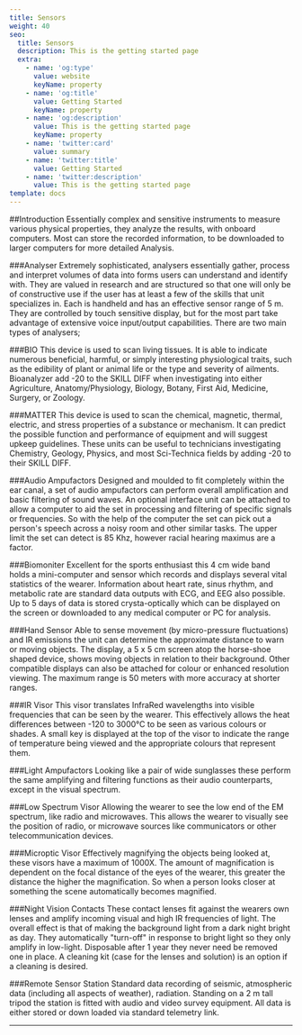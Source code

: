 ```yaml
---
title: Sensors
weight: 40
seo:
  title: Sensors
  description: This is the getting started page
  extra:
    - name: 'og:type'
      value: website
      keyName: property
    - name: 'og:title'
      value: Getting Started
      keyName: property
    - name: 'og:description'
      value: This is the getting started page
      keyName: property
    - name: 'twitter:card'
      value: summary
    - name: 'twitter:title'
      value: Getting Started
    - name: 'twitter:description'
      value: This is the getting started page
template: docs
---
```


##Introduction
Essentially complex and sensitive instruments to measure various physical properties, they analyze the results, with  onboard computers. Most can store the recorded information, to be downloaded to larger computers for more detailed  Analysis.

###Analyser
Extremely sophisticated, analysers essentially gather, process and interpret volumes of data into forms users can  understand and identify with. They are valued in research and are structured so that one will only be of constructive  use if the user has at least a few of the skills that unit specializes in. Each is handheld and has an effective sensor  range of 5 m. They are controlled by touch sensitive display, but for the most part take advantage of extensive voice  input/output capabilities. There are two main types of analysers;

###BIO
This device is used to scan living tissues. It is able to indicate numerous beneficial, harmful, or simply  interesting physiological traits, such as the edibility of plant or animal life or the type and severity of ailments.  Bioanalyzer add -20 to the SKILL DIFF when investigating into either Agriculture, Anatomy/Physiology, Biology, Botany,  First Aid, Medicine, Surgery, or Zoology.

###MATTER
This device is used to scan the chemical, magnetic, thermal, electric, and stress properties of a substance  or mechanism. It can predict the possible function and performance of equipment and will suggest upkeep guidelines.  These units can be useful to technicians investigating Chemistry, Geology, Physics, and most Sci-Technica fields by  adding -20 to their SKILL DIFF.

###Audio Ampufactors
Designed and moulded to fit completely within the ear canal, a set of audio ampufactors can perform overall  amplification and basic filtering of sound waves. An optional interface unit can be attached to allow a computer to aid  the set in processing and filtering of specific signals or frequencies. So with the help of the computer the set can pick  out a person's speech across a noisy room and other similar tasks. The upper limit the set can detect is 85 Khz, however  racial hearing maximus are a factor.

###Biomoniter
Excellent for the sports enthusiast this 4 cm wide band holds a mini-computer and sensor which records and displays  several vital statistics of the wearer. Information about heart rate, sinus rhythm, and metabolic rate are standard data  outputs with ECG, and EEG also possible. Up to 5 days of data is stored crysta-optically which can be displayed on the  screen or downloaded to any medical computer or PC for analysis.

###Hand Sensor
Able to sense movement (by micro-pressure fluctuations) and IR emissions the unit can determine the approximate  distance to warn or moving objects. The display, a 5 x 5 cm screen atop the horse-shoe shaped device, shows moving  objects in relation to their background. Other compatible displays can also be attached for colour or enhanced  resolution viewing. The maximum range is 50 meters with more accuracy at shorter ranges.

###IR Visor
This visor translates InfraRed wavelengths into visible frequencies that can be seen by the wearer. This effectively  allows the heat differences between -120 to 3000°C to be seen as various colours or shades. A small key is displayed at  the top of the visor to indicate the range of temperature being viewed and the appropriate colours that represent them.

###Light Ampufactors
Looking like a pair of wide sunglasses these perform the same amplifying and filtering functions as their audio  counterparts, except in the visual spectrum.   

###Low Spectrum Visor
Allowing the wearer to see the low end of the EM spectrum, like radio and microwaves. This allows the wearer to  visually see the position of radio, or microwave sources like communicators or other telecommunication devices.

###Microptic Visor
Effectively magnifying the objects being looked at, these visors have a maximum of 1000X. The amount of magnification  is dependent on the focal distance of the eyes of the wearer, this greater the distance the higher the magnification. So  when a person looks closer at something the scene automatically becomes magnified.

###Night Vision Contacts
These contact lenses fit against the wearers own lenses and amplify incoming visual and high IR frequencies of light.  The overall effect is that of making the background light from a dark night bright as day. They automatically "turn-off"  in response to bright light so they only amplify in low-light. Disposable after 1 year they never need be removed one in  place. A cleaning kit (case for the lenses and solution) is an option if a cleaning is desired.

###Remote Sensor Station
Standard data recording of seismic, atmospheric data (including all aspects of weather), radiation. Standing on a 2 m  tall tripod the station is fitted with audio and video survey equipment. All data is either stored or down loaded via  standard telemetry link.

***
